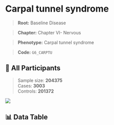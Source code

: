 # Carpal tunnel syndrome

> **Root:** Baseline Disease  

> **Chapter:** Chapter VI- Nervous  

> **Phenotype:** Carpal tunnel syndrome  

> **Code:** `G6_CARPTU`

## 🧪 All Participants  
> Sample size: **204375**  
> Cases: **3003**  
> Controls: **201372**
<img src="/Sensitive/Figures/ALL/Baseline/G6_CARPTU.png"/>

## 📊 Data Table
<CsvTableMRF src="/Sensitive/Data/ALL/Baseline/LG_G6_CARPTU.csv"/>

